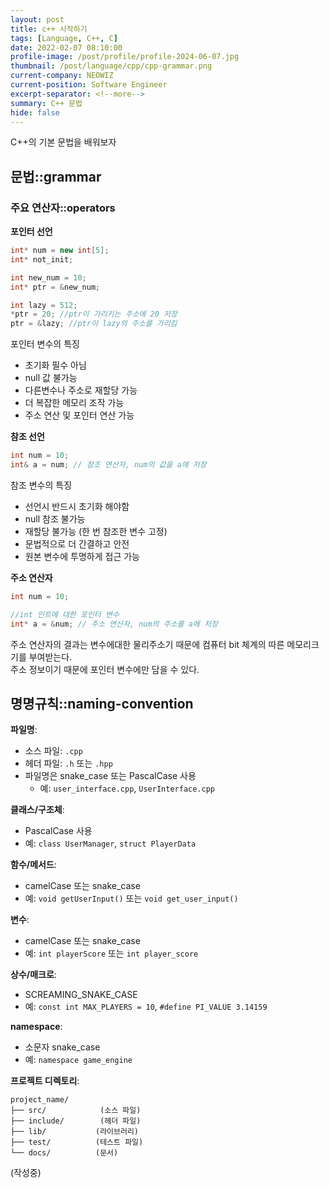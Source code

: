 ```yaml
---
layout: post
title: c++ 시작하기
tags: [Language, C++, C]
date: 2022-02-07 08:10:00
profile-image: /post/profile/profile-2024-06-07.jpg
thumbnail: /post/language/cpp/cpp-grammar.png
current-company: NEOWIZ
current-position: Software Engineer
excerpt-separator: <!--more-->
summary: C++ 문법
hide: false
---
```

C++의 기본 문법을 배워보자
<!--more-->
## 문법::grammar

### 주요 연산자::operators

**포인터 선언**
```cpp
int* num = new int[5];
int* not_init;

int new_num = 10;
int* ptr = &new_num;

int lazy = 512;
*ptr = 20; //ptr이 가리키는 주소에 20 저장
ptr = &lazy; //ptr이 lazy의 주소를 가리킴
```
포인터 변수의 특징
* 초기화 필수 아님
* null 값 불가능
* 다른변수나 주소로 재할당 가능
* 더 복잡한 메모리 조작 가능
* 주소 연산 및 포인터 연산 가능

**참조 선언**
```cpp
int num = 10;
int& a = num; // 참조 연산자, num의 값을 a에 저장
```
참조 변수의 특징
* 선언시 반드시 초기화 해야함
* null 참조 불가능
* 재할당 불가능 (한 번 참조한 변수 고정)
* 문법적으로 더 간결하고 안전
* 원본 변수에 투명하게 접근 가능

**주소 연산자**
```cpp
int num = 10;

//int 인트에 대한 포인터 변수
int* a = &num; // 주소 연산자, num의 주소를 a에 저장
```
주소 연산자의 결과는 변수에대한 물리주소기 때문에 컴퓨터 bit 체계의 따른 메모리크기를 부여받는다.  
주소 정보이기 때문에 포인터 변수에만 담을 수 있다.


## 명명규칙::naming-convention

**파일명**:
- 소스 파일: `.cpp`
- 헤더 파일: `.h` 또는 `.hpp`
- 파일명은 snake_case 또는 PascalCase 사용
    - 예: `user_interface.cpp`, `UserInterface.cpp`

**클래스/구조체**:
- PascalCase 사용
- 예: `class UserManager`, `struct PlayerData`

**함수/메서드**:
- camelCase 또는 snake_case
- 예: `void getUserInput()` 또는 `void get_user_input()`

**변수**:
- camelCase 또는 snake_case
- 예: `int playerScore` 또는 `int player_score`

**상수/매크로**:
- SCREAMING_SNAKE_CASE
- 예: `const int MAX_PLAYERS = 10`, `#define PI_VALUE 3.14159`

**namespace**:
- 소문자 snake_case
- 예: `namespace game_engine`

**프로젝트 디렉토리**:
```
project_name/
├── src/            (소스 파일)
├── include/        (헤더 파일)
├── lib/           (라이브러리)
├── test/          (테스트 파일)
└── docs/          (문서)
```


(작성중)
